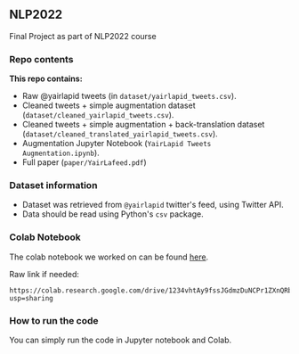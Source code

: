 ## NLP2022
Final Project as part of NLP2022 course

### Repo contents

**This repo contains:**
- Raw @yairlapid tweets (in `dataset/yairlapid_tweets.csv`).
- Cleaned tweets + simple augmentation dataset (`dataset/cleaned_yairlapid_tweets.csv`).
- Cleaned tweets + simple augmentation + back-translation dataset (`dataset/cleaned_translated_yairlapid_tweets.csv`).
- Augmentation Jupyter Notebook (`YairLapid Tweets Augmentation.ipynb`). 
- Full paper (`paper/YairLafeed.pdf`)
### Dataset information
- Dataset was retrieved from `@yairlapid` twitter's feed, using Twitter API.
- Data should be read using Python's `csv` package.

### Colab Notebook

The colab notebook we worked on can be found [here](https://colab.research.google.com/drive/1234vhtAy9fssJGdmzDuNCPr1ZXnQRbWu?usp=sharing).

Raw link if needed:
```text
https://colab.research.google.com/drive/1234vhtAy9fssJGdmzDuNCPr1ZXnQRbWu?usp=sharing
```

### How to run the code

You can simply run the code in Jupyter notebook and Colab.